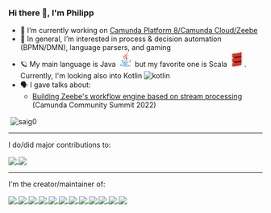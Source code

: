 ### Hi there 👋, I'm Philipp

<!--
**saig0/saig0** is a ✨ _special_ ✨ repository because its `README.md` (this file) appears on your GitHub profile.

Here are some ideas to get you started:

- 🔭 I’m currently working on ...
- 🌱 I’m currently learning ...
- 👯 I’m looking to collaborate on ...
- 🤔 I’m looking for help with ...
- 💬 Ask me about ...
- 📫 How to reach me: ...
- 😄 Pronouns: ...
- ⚡ Fun fact: ...
-->

- 🔭 I’m currently working on [Camunda Platform 8/Camunda Cloud/Zeebe](https://github.com/camunda/zeebe) 
- 🚀 In general, I’m interested in process & decision automation (BPMN/DMN), language parsers, and gaming
- 🪐 My main language is Java <img src="https://raw.githubusercontent.com/devicons/devicon/master/icons/java/java-original.svg" alt="java" width="30" height="30"/> but my favorite one is Scala <img src="https://raw.githubusercontent.com/devicons/devicon/master/icons/scala/scala-original.svg" alt="scala" width="30" height="30"/>. Currently, I'm looking also into Kotlin <img src="https://www.vectorlogo.zone/logos/kotlinlang/kotlinlang-icon.svg" alt="kotlin" width="30" height="30"/> 
- 🗣 I gave talks about:
  - [Building Zeebe's workflow engine based on stream processing](https://vimeo.com/704499741/f47fa6db1f) (Camunda Community Summit 2022) 

<p>&nbsp;<img align="center" src="https://github-readme-stats.vercel.app/api?username=saig0&show_icons=true&locale=en" alt="saig0" /></p>

---

I do/did major contributions to:

<a href="https://github.com/camunda/camunda-bpm-platform">
  <img align="center" src="https://github-readme-stats.vercel.app/api/pin/?username=camunda&repo=camunda-bpm-platform" />
</a>

<a href="https://github.com/camunda-cloud/zeebe">
  <img align="center" src="https://github-readme-stats.vercel.app/api/pin/?username=camunda-cloud&repo=zeebe" />
</a>

---

I'm the creator/maintainer of:

<a href="https://github.com/camunda/feel-scala">
  <img align="center" src="https://github-readme-stats.vercel.app/api/pin/?username=camunda&repo=feel-scala" />
</a>

<a href="https://github.com/camunda-community-hub/dmn-scala">
  <img align="center" src="https://github-readme-stats.vercel.app/api/pin/?username=camunda-community-hub&repo=dmn-scala" />
</a>

<a href="https://github.com/camunda-community-hub/zeebe-simple-monitor">
  <img align="center" src="https://github-readme-stats.vercel.app/api/pin/?username=camunda-community-hub&repo=zeebe-simple-monitor" />
</a>

<a href="https://github.com/camunda-community-hub/zeeqs">
  <img align="center" src="https://github-readme-stats.vercel.app/api/pin/?username=camunda-community-hub&repo=zeeqs" />
</a>

<a href="https://github.com/camunda-community-hub/zeebe-simple-tasklist">
  <img align="center" src="https://github-readme-stats.vercel.app/api/pin/?username=camunda-community-hub&repo=zeebe-simple-tasklist" />
</a>

<a href="https://github.com/camunda-community-hub/zeebe-hazelcast-exporter">
  <img align="center" src="https://github-readme-stats.vercel.app/api/pin/?username=camunda-community-hub&repo=zeebe-hazelcast-exporter" />
</a>

<a href="https://github.com/camunda-community-hub/bpmn-spec">
  <img align="center" src="https://github-readme-stats.vercel.app/api/pin/?username=camunda-community-hub&repo=bpmn-spec" />
</a>

<a href="https://github.com/camunda-community-hub/zeebe-http-worker">
  <img align="center" src="https://github-readme-stats.vercel.app/api/pin/?username=camunda-community-hub&repo=zeebe-http-worker" />
</a>

<a href="https://github.com/camunda-community-hub/zeebe-script-worker">
  <img align="center" src="https://github-readme-stats.vercel.app/api/pin/?username=camunda-community-hub&repo=zeebe-script-worker" />
</a>

<a href="https://github.com/camunda-community-hub/zeebe-dmn-worker">
  <img align="center" src="https://github-readme-stats.vercel.app/api/pin/?username=camunda-community-hub&repo=zeebe-dmn-worker" />
</a>

<a href="https://github.com/camunda-community-hub/eze">
  <img align="center" src="https://github-readme-stats.vercel.app/api/pin/?username=camunda-community-hub&repo=eze" />
</a>

<a href="https://github.com/camunda-community-hub/zeebe-play">
  <img align="center" src="https://github-readme-stats.vercel.app/api/pin/?username=camunda-community-hub&repo=zeebe-play" />
</a>

